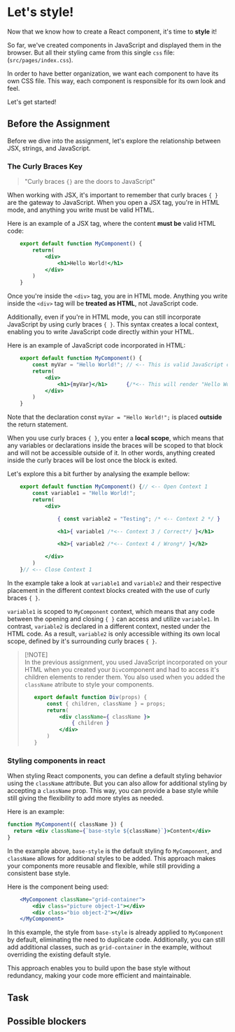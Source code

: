 # Let's style!

Now that we know how to create a React component, it's time to **style** it!<br/>

So far, we've created components in JavaScript and displayed them in the browser. But all their styling came from this single `css` file: (`src/pages/index.css`).<br/>

In order to have better organization, we want each component to have its own CSS file. This way, each component is responsible for its own look and feel. 

Let's get started!<br/>

## Before the Assignment

Before we dive into the assignment, let's explore the relationship between JSX, strings, and JavaScript.

### The Curly Braces Key


> "Curly braces `{}` are the doors to JavaScript"

When working with JSX, it's important to remember that curly braces `{ }` are the gateway to JavaScript. When you open a JSX tag, you're in HTML mode, and anything you write must be valid HTML. 

Here is an example of a JSX tag, where the content **must be** valid HTML code:

```jsx
    export default function MyComponent() {
        return(
            <div>
                <h1>Hello World!</h1>
            </div>
        )
    }
```

Once you're inside the `<div>` tag, you are in HTML mode. Anything you write inside the `<div>` tag will be **treated as HTML**, not JavaScript code.

Additionally, even if you're in HTML mode, you can still incorporate JavaScript by using curly braces `{ }`. This syntax creates a local context, enabling you to write JavaScript code directly within your HTML.

Here is an example of JavaScript code incorporated in HTML:

```jsx
    export default function MyComponent() {
        const myVar = "Hello World!"; // <-- This is valid JavaScript code
        return(
            <div>
                <h1>{myVar}</h1>      {/*<-- This will render "Hello World!"*/}
            </div>
        )
    }
```
Note that the declaration const `myVar = "Hello World!";` is placed **outside** the return statement. 

When you use curly braces `{ }`, you enter a **local scope**, which means that any variables or declarations inside the braces will be scoped to that block and will not be accessible outside of it. In other words, anything created inside the curly braces will be lost once the block is exited.

Let's explore this a bit further by analysing the example bellow:

```jsx
    export default function MyComponent() {// <-- Open Context 1
        const variable1 = "Hello World!"; 
        return(
            <div> 

                { const variable2 = "Testing"; /* <-- Context 2 */ }

                <h1>{ variable1 /*<-- Context 3 / Correct*/ }</h1> 

                <h2>{ variable2 /*<-- Context 4 / Wrong*/ }</h2>

            </div>
        )
    }// <-- Close Context 1
```
In the example take a look at `variable1` and `variable2` and their respective placement in the different context blocks created with the use of curly braces `{ }`.

`variable1` is scoped to `MyComponent` context, which means that any code between the opening and closing `{ }` can access and utilize `variable1`. In contrast, `variable2` is declared in a different context, nested under the HTML code. As a result, `variable2` is only accessible withing its own local scope, defined by it's surrounding curly braces `{ }`.

> [!NOTE]<br/>
> In the previous assignment, you used JavaScript incorporated on your HTML when you created your `Div`component and had to access it's children elements to render them. You also used when you added the `className` atribute to style your components.
>```jsx
>    export default function Div(props) {
>        const { children, className } = props;
>        return(
>            <div className={ className }>
>                { children }
>            </div>
>        )
>    }
>```

### Styling components in react

When styling React components, you can define a default styling behavior using the `className` attribute. But you can also allow for additional styling by accepting a `className` prop. This way, you can provide a base style while still giving the flexibility to add more styles as needed. 

Here is an example:

```jsx
function MyComponent({ className }) {
  return <div className={`base-style ${className}`}>Content</div>
}
```
In the example above, `base-style` is the default styling fo `MyComponent`, and `className` allows for additional styles to be added. This approach makes your components more reusable and flexible, while still providing a consistent base style.

Here is the component being used:

```jsx
    <MyComponent className="grid-container">
        <div class="picture object-1"></div>
        <div class="bio object-2"></div>
    </MyComponent>
```

In this example, the style from `base-style` is already applied to `MyComponent` by default, eliminating the need to duplicate code. Additionally, you can still add additional classes, such as `grid-container` in the example, without overriding the existing default style. 

This approach enables you to build upon the base style without redundancy, making your code more efficient and maintainable. 

## Task

## Possible blockers
